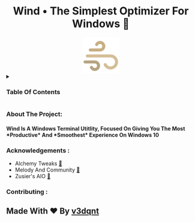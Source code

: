 
<h1 align="center">Wind • The Simplest Optimizer For Windows 🌃</h1>
<div align="center">
  <img src="https://github.com/v3dqnt/Wind/blob/main/icons8-wind-96.png" align="center"> 
</div>

<details> 
  <summary><h3>Table Of Contents</h3></summary>
  <ol>
    <li>
      <a href="#about-the-project">About The Project</a>
    </li>
    <li><a href="#contributing">Contributing</a></li>
    <li><a href="#acknowledgments">Acknowledgments</a></li>
  </ol>
</details>

### About The Project:
<h4>Wind Is A Windows Terminal Utitlity, Focused On Giving You The Most *Productive* And *Smoothest* Experience On Windows 10</h4>

###  Acknowledgements :
- Alchemy Tweaks [🔗](https://www.youtube.com/@ALCHEMYTWEAKS)
- Melody And Community [🔗](https://discord.com/invite/fzWpQgm)
- Zusier's AIO [🔗](https://github.com/Zusier/Zusiers-optimization-Batch)

### Contributing :
## Made With ❤ By [v3dqnt](http://github.com/v3dqnt "v3dqnt")
